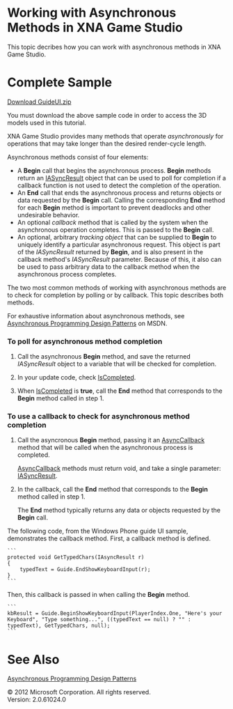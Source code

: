 

# Working with Asynchronous Methods in XNA Game Studio

This topic decribes how you can work with asynchronous methods in XNA Game Studio.

# Complete Sample

[Download GuideUI.zip](http://go.microsoft.com/fwlink/?LinkId=258708)

You must download the above sample code in order to access the 3D models used in this tutorial.

XNA Game Studio provides many methods that operate _asynchronously_ for operations that may take longer than the desired render-cycle length.

Asynchronous methods consist of four elements:

*   A **Begin** call that begins the asynchronous process. **Begin** methods return an [IASyncResult](http://msdn.microsoft.com/en-us/library/system.iasyncresult.aspx) object that can be used to poll for completion if a callback function is not used to detect the completion of the operation.
*   An **End** call that ends the asynchronous process and returns objects or data requested by the **Begin** call. Calling the corresponding **End** method for each **Begin** method is important to prevent deadlocks and other undesirable behavior.
*   An optional _callback_ method that is called by the system when the asynchronous operation completes. This is passed to the **Begin** call.
*   An optional, arbitrary _tracking object_ that can be supplied to **Begin** to uniquely identify a particular asynchronous request. This object is part of the _IASyncResult_ returned by **Begin**, and is also present in the callback method's _IASyncResult_ parameter. Because of this, it also can be used to pass arbitrary data to the callback method when the asynchronous process completes.

The two most common methods of working with asynchronous methods are to check for completion by polling or by callback. This topic describes both methods.

For exhaustive information about asynchronous methods, see [Asynchronous Programming Design Patterns](http://msdn.microsoft.com/library/ms228969.aspx) on MSDN.

### To poll for asynchronous method completion

1.  Call the asynchronous **Begin** method, and save the returned _IASyncResult_ object to a variable that will be checked for completion.
    
2.  In your update code, check [IsCompleted](http://msdn.microsoft.com/en-us/library/system.iasyncresult.iscompleted.aspx).
    
3.  When [IsCompleted](http://msdn.microsoft.com/en-us/library/system.iasyncresult.iscompleted.aspx) is **true**, call the **End** method that corresponds to the **Begin** method called in step 1.
    

### To use a callback to check for asynchronous method completion

1.  Call the asyncronous **Begin** method, passing it an [AsyncCallback](http://msdn.microsoft.com/en-us/library/system.asynccallback.aspx) method that will be called when the asynchronous process is completed.
    
    [AsyncCallback](http://msdn.microsoft.com/en-us/library/system.asynccallback.aspx) methods must return void, and take a single parameter: [IASyncResult](http://msdn.microsoft.com/en-us/library/system.iasyncresult.aspx).
    
2.  In the callback, call the **End** method that corresponds to the **Begin** method called in step 1.
    
    The **End** method typically returns any data or objects requested by the **Begin** call.
    

The following code, from the Windows Phone guide UI sample, demonstrates the callback method. First, a callback method is defined.

    ```
    protected void GetTypedChars(IAsyncResult r)
    {
        typedText = Guide.EndShowKeyboardInput(r);
    }
    ```
Then, this callback is passed in when calling the **Begin** method.

    ```
    kbResult = Guide.BeginShowKeyboardInput(PlayerIndex.One, "Here's your Keyboard", "Type something...", ((typedText == null) ? "" : typedText), GetTypedChars, null);
    ```
          

# See Also

[Asynchronous Programming Design Patterns](http://msdn.microsoft.com/library/ms228969.aspx)  

© 2012 Microsoft Corporation. All rights reserved.  
Version: 2.0.61024.0
